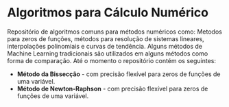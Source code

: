 # Algoritmos para Cálculo Numérico
Repositório de algoritmos comuns para métodos numéricos como: Metodos para zeros de funções, métodos para resolução de sistemas lineares, interpolações polinomiais e curvas de tendência. Alguns métodos de Machine Learning tradicionais são utilizados em alguns métodos como forma de comparação. Até o momento o repositório contém os seguintes:

- **Método da Bissecção** - com precisão flexível para zeros de funções de uma variável.
- **Método de Newton-Raphson** - com precisão flexível para zeros de funções de uma variável.
